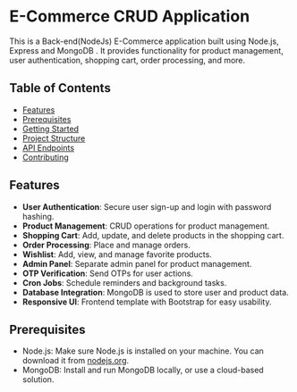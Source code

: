 # E-Commerce CRUD Application

This is a Back-end(NodeJs) E-Commerce application built using Node.js, Express and MongoDB . It provides functionality for product management, user authentication, shopping cart, order processing, and more.

## Table of Contents

- [Features](#features)
- [Prerequisites](#prerequisites)
- [Getting Started](#getting-started)
- [Project Structure](#project-structure)
- [API Endpoints](#api-endpoints)
- [Contributing](#contributing)

## Features

- **User Authentication**: Secure user sign-up and login with password hashing.
- **Product Management**: CRUD operations for product management.
- **Shopping Cart**: Add, update, and delete products in the shopping cart.
- **Order Processing**: Place and manage orders.
- **Wishlist**: Add, view, and manage favorite products.
- **Admin Panel**: Separate admin panel for product management.
- **OTP Verification**: Send OTPs for user actions.
- **Cron Jobs**: Schedule reminders and background tasks.
- **Database Integration**: MongoDB is used to store user and product data.
- **Responsive UI**: Frontend template with Bootstrap for easy usability.

## Prerequisites

- Node.js: Make sure Node.js is installed on your machine. You can download it from [nodejs.org](https://nodejs.org/).
- MongoDB: Install and run MongoDB locally, or use a cloud-based solution.
